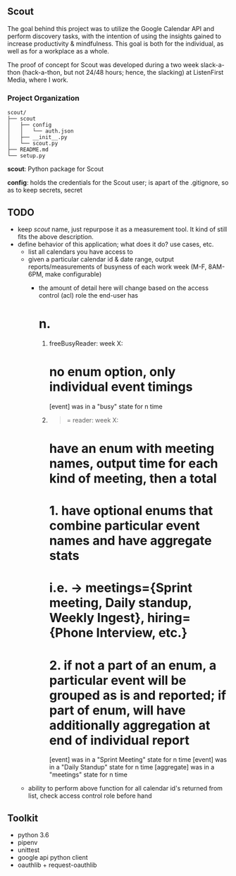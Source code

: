 ## Scout

The goal behind this project was to utilize the Google Calendar API and perform discovery tasks, with the intention of using the insights gained to increase productivity & mindfulness. This goal is both for the individual, as well as for a workplace as a whole.

The proof of concept for Scout was developed during a two week slack-a-thon (hack-a-thon, but not 24/48 hours; hence, the slacking) at ListenFirst Media, where I work.

### Project Organization

```
scout/
├── scout
│   ├── config
│   │   └── auth.json
│   ├── __init__.py
│   └── scout.py
├── README.md
└── setup.py
```

**scout**: Python package for Scout

**config**: holds the credentials for the Scout user; is apart of the .gitignore, so as to keep secrets, secret

## TODO

- keep *scout* name, just repurpose it as a measurement tool. It kind of still fits the above description.
- define behavior of this application; what does it do? use cases, etc.
  - list all calendars you have access to
  - given a particular calendar id & date range, output reports/measurements of busyness of each work week (M-F, 8AM-6PM, make configurable)
    * the amount of detail here will change based on the access control (acl) role the end-user has
      # n. <access-control-role>

      1. freeBusyReader:
        week X:
          # no enum option, only individual event timings
          [event] <id> was in a "busy" state for n time

      2. >= reader:
        week X:
          # have an enum with meeting names, output time for each kind of meeting, then a total
          # 1. have optional enums that combine particular event names and have aggregate stats
          # i.e. -> meetings={Sprint meeting, Daily standup, Weekly Ingest}, hiring={Phone Interview, etc.}
          # 2. if not a part of an enum, a particular event will be grouped as is and reported; if part of enum, will have additionally aggregation at end of individual report

          [event] <id> was in a "Sprint Meeting" state for n time
          [event] <id> was in a "Daily Standup" state for n time
          [aggregate] <id> was in a "meetings" state for n time
  - ability to perform above function for all calendar id's returned from list, check access control role before hand

## Toolkit

- python 3.6
- pipenv
- unittest
- google api python client
- oauthlib + request-oauthlib
